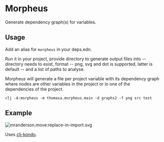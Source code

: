 # Morpheus

Generate dependency graph(s) for variables.

## Usage

Add an alias for `morpheus` in your deps.edn.

Run it in your project, provide directory to generate output files into -- directory needs to exist, format -- png, svg and dot is supported, latter is default -- and a list of paths to analyse.

Morpheus will generate a file per project variable with its dependency graph where nodes are other variables in the project or in one of the dependencies of the project.

```
clj -A:morpheus -m thomasa.morpheus.main -d graphs2 -f png src test
```

## Example

![mranderson.move:replace-in-import.svg](./mranderson.move:replace-in-import.svg)

Uses [clj-kondo](https://github.com/borkdude/clj-kondo).
